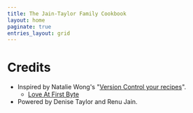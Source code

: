 ```yaml
---
title: The Jain-Taylor Family Cookbook
layout: home
paginate: true
entries_layout: grid
---
```


# Credits

* Inspired by Natalie Wong's "[Version Control your recipes](https://medium.com/@natalie_w/version-control-your-recipes-fa21fdefacb0)".
    * [Love At First Byte](https://github.com/kryptonat/love-at-first-byte)
* Powered by Denise Taylor and Renu Jain.
